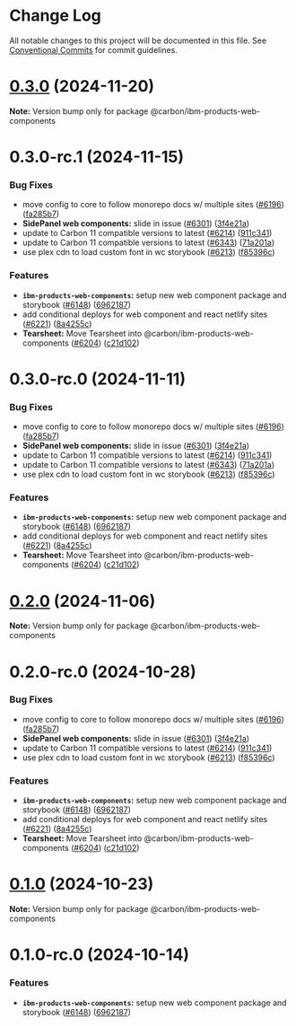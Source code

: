 # Change Log

All notable changes to this project will be documented in this file.
See [Conventional Commits](https://conventionalcommits.org) for commit guidelines.

# [0.3.0](https://github.com/carbon-design-system/ibm-products/compare/@carbon/ibm-products-web-components@0.3.0-rc.1...@carbon/ibm-products-web-components@0.3.0) (2024-11-20)

**Note:** Version bump only for package @carbon/ibm-products-web-components





# 0.3.0-rc.1 (2024-11-15)


### Bug Fixes

* move config to core to follow monorepo docs w/ multiple sites ([#6196](https://github.com/carbon-design-system/ibm-products/issues/6196)) ([fa285b7](https://github.com/carbon-design-system/ibm-products/commit/fa285b743bff65577aece8ebddad6e3a75dff85e))
* **SidePanel web components:** slide in issue ([#6301](https://github.com/carbon-design-system/ibm-products/issues/6301)) ([3f4e21a](https://github.com/carbon-design-system/ibm-products/commit/3f4e21ae04e772d6687c3295c512dd13979e9bd4))
* update to Carbon 11 compatible versions to latest ([#6214](https://github.com/carbon-design-system/ibm-products/issues/6214)) ([911c341](https://github.com/carbon-design-system/ibm-products/commit/911c341d258b410ff2109ecb39293c2670796a0e))
* update to Carbon 11 compatible versions to latest ([#6343](https://github.com/carbon-design-system/ibm-products/issues/6343)) ([71a201a](https://github.com/carbon-design-system/ibm-products/commit/71a201a50fbebe76699ffb0d7df1d2d998370256))
* use plex cdn to load custom font in wc storybook ([#6213](https://github.com/carbon-design-system/ibm-products/issues/6213)) ([f85396c](https://github.com/carbon-design-system/ibm-products/commit/f85396c7dc06aa1b91039af035e96f02bd5c1ef9))


### Features

* **`ibm-products-web-components`:** setup new web component package and storybook ([#6148](https://github.com/carbon-design-system/ibm-products/issues/6148)) ([6962187](https://github.com/carbon-design-system/ibm-products/commit/6962187634ba4317c5a4dcbf495978a176efcb79))
* add conditional deploys for web component and react netlify sites ([#6221](https://github.com/carbon-design-system/ibm-products/issues/6221)) ([8a4255c](https://github.com/carbon-design-system/ibm-products/commit/8a4255c0a0269068f66018d215a7bc07d3015f25))
* **Tearsheet:** Move Tearsheet into @carbon/ibm-products-web-components ([#6204](https://github.com/carbon-design-system/ibm-products/issues/6204)) ([c21d102](https://github.com/carbon-design-system/ibm-products/commit/c21d102de17c311421884ddc17065f81e2c0f44a))





# 0.3.0-rc.0 (2024-11-11)


### Bug Fixes

* move config to core to follow monorepo docs w/ multiple sites ([#6196](https://github.com/carbon-design-system/ibm-products/issues/6196)) ([fa285b7](https://github.com/carbon-design-system/ibm-products/commit/fa285b743bff65577aece8ebddad6e3a75dff85e))
* **SidePanel web components:** slide in issue ([#6301](https://github.com/carbon-design-system/ibm-products/issues/6301)) ([3f4e21a](https://github.com/carbon-design-system/ibm-products/commit/3f4e21ae04e772d6687c3295c512dd13979e9bd4))
* update to Carbon 11 compatible versions to latest ([#6214](https://github.com/carbon-design-system/ibm-products/issues/6214)) ([911c341](https://github.com/carbon-design-system/ibm-products/commit/911c341d258b410ff2109ecb39293c2670796a0e))
* update to Carbon 11 compatible versions to latest ([#6343](https://github.com/carbon-design-system/ibm-products/issues/6343)) ([71a201a](https://github.com/carbon-design-system/ibm-products/commit/71a201a50fbebe76699ffb0d7df1d2d998370256))
* use plex cdn to load custom font in wc storybook ([#6213](https://github.com/carbon-design-system/ibm-products/issues/6213)) ([f85396c](https://github.com/carbon-design-system/ibm-products/commit/f85396c7dc06aa1b91039af035e96f02bd5c1ef9))


### Features

* **`ibm-products-web-components`:** setup new web component package and storybook ([#6148](https://github.com/carbon-design-system/ibm-products/issues/6148)) ([6962187](https://github.com/carbon-design-system/ibm-products/commit/6962187634ba4317c5a4dcbf495978a176efcb79))
* add conditional deploys for web component and react netlify sites ([#6221](https://github.com/carbon-design-system/ibm-products/issues/6221)) ([8a4255c](https://github.com/carbon-design-system/ibm-products/commit/8a4255c0a0269068f66018d215a7bc07d3015f25))
* **Tearsheet:** Move Tearsheet into @carbon/ibm-products-web-components ([#6204](https://github.com/carbon-design-system/ibm-products/issues/6204)) ([c21d102](https://github.com/carbon-design-system/ibm-products/commit/c21d102de17c311421884ddc17065f81e2c0f44a))





# [0.2.0](https://github.com/carbon-design-system/ibm-products/compare/@carbon/ibm-products-web-components@0.2.0-rc.0...@carbon/ibm-products-web-components@0.2.0) (2024-11-06)

**Note:** Version bump only for package @carbon/ibm-products-web-components





# 0.2.0-rc.0 (2024-10-28)


### Bug Fixes

* move config to core to follow monorepo docs w/ multiple sites ([#6196](https://github.com/carbon-design-system/ibm-products/issues/6196)) ([fa285b7](https://github.com/carbon-design-system/ibm-products/commit/fa285b743bff65577aece8ebddad6e3a75dff85e))
* **SidePanel web components:** slide in issue ([#6301](https://github.com/carbon-design-system/ibm-products/issues/6301)) ([3f4e21a](https://github.com/carbon-design-system/ibm-products/commit/3f4e21ae04e772d6687c3295c512dd13979e9bd4))
* update to Carbon 11 compatible versions to latest ([#6214](https://github.com/carbon-design-system/ibm-products/issues/6214)) ([911c341](https://github.com/carbon-design-system/ibm-products/commit/911c341d258b410ff2109ecb39293c2670796a0e))
* use plex cdn to load custom font in wc storybook ([#6213](https://github.com/carbon-design-system/ibm-products/issues/6213)) ([f85396c](https://github.com/carbon-design-system/ibm-products/commit/f85396c7dc06aa1b91039af035e96f02bd5c1ef9))


### Features

* **`ibm-products-web-components`:** setup new web component package and storybook ([#6148](https://github.com/carbon-design-system/ibm-products/issues/6148)) ([6962187](https://github.com/carbon-design-system/ibm-products/commit/6962187634ba4317c5a4dcbf495978a176efcb79))
* add conditional deploys for web component and react netlify sites ([#6221](https://github.com/carbon-design-system/ibm-products/issues/6221)) ([8a4255c](https://github.com/carbon-design-system/ibm-products/commit/8a4255c0a0269068f66018d215a7bc07d3015f25))
* **Tearsheet:** Move Tearsheet into @carbon/ibm-products-web-components ([#6204](https://github.com/carbon-design-system/ibm-products/issues/6204)) ([c21d102](https://github.com/carbon-design-system/ibm-products/commit/c21d102de17c311421884ddc17065f81e2c0f44a))





# [0.1.0](https://github.com/carbon-design-system/ibm-products/compare/@carbon/ibm-products-web-components@0.1.0-rc.0...@carbon/ibm-products-web-components@0.1.0) (2024-10-23)

**Note:** Version bump only for package @carbon/ibm-products-web-components





# 0.1.0-rc.0 (2024-10-14)


### Features

* **`ibm-products-web-components`:** setup new web component package and storybook ([#6148](https://github.com/carbon-design-system/ibm-products/issues/6148)) ([6962187](https://github.com/carbon-design-system/ibm-products/commit/6962187634ba4317c5a4dcbf495978a176efcb79))

